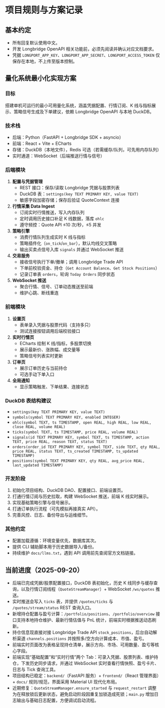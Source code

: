 # 项目规则与方案记录

## 基本约定
- 所有回复默认使用中文。
- 开发 Longbridge OpenAPI 相关功能前，必须先阅读并确认对应文档要求。
- 凭据 `LONGPORT_APP_KEY`、`LONGPORT_APP_SECRET`、`LONGPORT_ACCESS_TOKEN` 仅保存在本地，不上传至版本控制。

## 量化系统最小化实现方案

### 目标
搭建单机可运行的最小可用量化系统，涵盖凭据配置、行情订阅、K 线与指标展示、策略信号生成及下单建议，依赖 Longbridge OpenAPI 与本地 DuckDB。

### 技术栈
- 后端：Python（FastAPI + Longbridge SDK + asyncio）
- 前端：React + Vite + ECharts
- 存储：DuckDB（本地文件），Redis 可选（若需缓存/队列，可先用内存队列）
- 实时通道：WebSocket（后端推送行情与信号）

### 后端模块
1. **配置与凭据管理**
   - REST 接口：保存/读取 Longbridge 凭据与股票列表
   - DuckDB 表：`settings(key TEXT PRIMARY KEY, value TEXT)`
   - 敏感字段加密存储；保存后验证 QuoteContext 连接
2. **行情采集 Data Ingest**
   - 订阅实时行情推送，写入内存队列
   - 定时调用历史接口补足 K 线数据，落库 `ohlc`
   - 遵守频控：Quote API ≤10 次/秒，≤5 并发
3. **策略引擎**
   - 消费行情队列生成实时 K 线与指标
   - 策略插件化（`on_tick`/`on_bar`），默认均线交叉策略
   - 输出买卖点信号入库 `signals` 并通过 WebSocket 推送
4. **交易服务**
   - 接收信号执行下单/撤单；调用 Longbridge Trade API
   - 下单前校验资金、持仓（`Get Account Balance`、`Get Stock Positions`）
   - 记录订单表 `orders`，轮询 `Today Orders` 同步状态
5. **WebSocket 推送**
   - 聚合行情、信号、订单动态推送至前端
   - 维护心跳、断线重连

### 前端模块
1. **设置页**
   - 表单录入凭据与股票代码（支持多只）
   - 测试连接按钮调用后端校验接口
2. **实时行情页**
   - ECharts 绘制 K 线/指标，多股票切换
   - 展示最新价、涨跌幅、成交量等
   - 策略信号列表实时更新
3. **订单页**
   - 展示订单历史与当前持仓
   - 可选手动下单入口
4. **全局通知**
   - 显示策略触发、下单结果、连接状态

### DuckDB 表结构建议
- `settings(key TEXT PRIMARY KEY, value TEXT)`
- `symbols(symbol TEXT PRIMARY KEY, enabled INTEGER)`
- `ohlc(symbol TEXT, ts TIMESTAMP, open REAL, high REAL, low REAL, close REAL, volume REAL)`
- `ticks(symbol TEXT, ts TIMESTAMP, price REAL, volume REAL)`
- `signals(id TEXT PRIMARY KEY, symbol TEXT, ts TIMESTAMP, action TEXT, price REAL, reason TEXT, status TEXT)`
- `orders(order_id TEXT PRIMARY KEY, symbol TEXT, side TEXT, qty REAL, price REAL, status TEXT, ts_created TIMESTAMP, ts_updated TIMESTAMP)`
- `positions(symbol TEXT PRIMARY KEY, qty REAL, avg_price REAL, last_updated TIMESTAMP)`

### 开发阶段
1. 初始化项目结构、DuckDB DAO、配置接口、前端设置页。
2. 打通行情订阅与历史拉取，构建 WebSocket 推送，前端 K 线实时展示。
3. 实现基础策略引擎与信号展示。
4. 打通订单执行流程（可先模拟再接真实 API）。
5. 完善风控、日志、备份导出与运维细节。

### 其他约定
- 配置加载遵循：环境变量优先，数据库其次。
- 提供 CLI 辅助脚本用于历史数据导入/备份。
- 持续维护 `docs/llms.txt`，遇到 API 调用前先查阅官方文档链接。

## 当前进度（2025-09-20）
- 后端已完成凭据/股票配置接口，DuckDB 表初始化，历史 K 线同步与缓存查询，以及行情订阅线程（`QuoteStreamManager`）+ WebSocket `/ws/quotes` 推送。
- 实时推送会写入 `ticks` 表，并提供 `/quotes/ticks` 与 `/quotes/stream/status` REST 查询入口。
- 新增持仓配置与盈亏计算：`/portfolio/positions`、`/portfolio/overview` 接口支持本地持仓维护、最新行情估值与 PnL 统计，前端实时根据推送动态刷新。
- 持仓信息现直接对接 Longbridge Trade API `stock_positions`，后台自动解析渠道 `channels.positions` 并按照多/空方向计算成本、市值、盈亏。
- 前端实时页面改为表格呈现持仓清单，展示方向、市场、可用数量、盈亏等核心字段。
- 前端实现“基础配置”和“实时行情”两个 Tab：可录入凭据、股票列表、维护持仓，下发历史同步请求，并通过 WebSocket 实时查看行情快照、盈亏卡片、日志与 Tick 查询工具。
- 项目结构已稳定：`backend/`（FastAPI 服务）+ `frontend/`（React 管理界面）+ `docs/` 规则/规范，界面采用 Material UI 现代化布局。
- 近期修复：`QuoteStreamManager.ensure_started` 与 `request_restart` 调整为在释放锁后更新状态，避免启动阶段因重复加锁造成死锁；`main.py` 增加日志输出与基础日志配置，方便调试启动流程。
